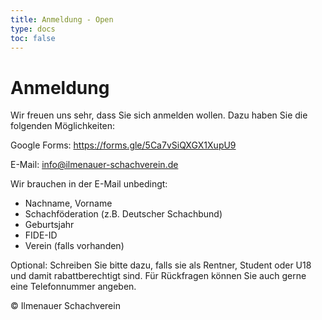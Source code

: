 ```yaml
---
title: Anmeldung - Open
type: docs
toc: false
---
```

# Anmeldung

Wir freuen uns sehr, dass Sie sich anmelden wollen. Dazu haben Sie die folgenden Möglichkeiten:

Google Forms: https://forms.gle/5Ca7vSiQXGX1XupU9

E-Mail: [info@ilmenauer-schachverein.de](mailto:info@ilmenauer-schachverein.de)

Wir brauchen in der E-Mail unbedingt:
- Nachname, Vorname
- Schachföderation (z.B. Deutscher Schachbund)
- Geburtsjahr
- FIDE-ID
- Verein (falls vorhanden)

Optional:
Schreiben Sie bitte dazu, falls sie als Rentner, Student oder U18 und damit rabattberechtigt sind.
Für Rückfragen können Sie auch gerne eine Telefonnummer angeben.

&copy; Ilmenauer Schachverein
